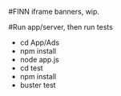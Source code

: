 #FINN iframe banners, wip.

#Run app/server, then run tests
- cd App/Ads
- npm install
- node app.js
- cd test 
- npm install
- buster test